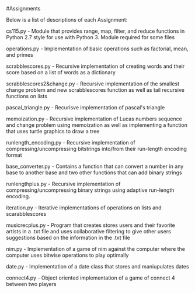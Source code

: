 #Assignments

Below is a list of descriptions of each Assignment:

cs115.py - Module that provides range, map, filter, and reduce functions in Python 2.7 style for use with Python 3. Module required for some files

operations.py - Implementation of basic operations such as factorial, mean, and primes

scrabblescores.py - Recursive implementation of creating words and their score based on a list of words as a dictionary

scrabblescores2&change.py - Recursive implementation of the smallest change problem and new scrabblescores function as well as tail recursive functions on lists

pascal_triangle.py - Recurisve implementation of pascal's triangle

memoization.py - Recursive implementation of Lucas numbers sequence and change problem using memoization as well as implementing a function that uses turtle graphics to draw a tree

runlength_encoding.py - Recursive implementation of compressing/uncompressing bitstrings into/from their run-length encoding format

base_converter.py - Contains a function that can convert a number in any base to another base and two other functions that can add binary strings 

runlengthplus.py - Recursive implementation of compressing/uncompressing binary strings using adaptive run-length encoding.

iteration.py - Iterative implementations of operations on lists and scarabblescores

musicrecplus.py - Program that creates stores users and their favorite artists in a .txt file and uses collaborative filtering to give other users suggestions based on the information in the .txt file

nim.py - Implementation of a game of nim against the computer where the computer uses bitwise operations to play optimally

date.py - Implementation of a date class that stores and maniupulates dates

connect4.py - Object oriented implementation of a game of connect 4 between two players 


